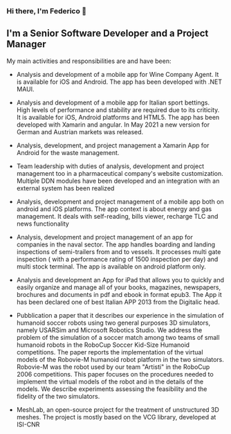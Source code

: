 ### Hi there, I'm Federico 👋

## I'm a Senior Software Developer and a Project Manager
My main activities and responsibilities are and have been:

- Analysis and development of a mobile app for Wine Company Agent. It is available for iOS and Android. The app has been developed with .NET MAUI.

- Analysis and development of a mobile app for Italian sport bettings. High levels of performance and stability are required due to its criticity. It is available for iOS, Android platforms and HTML5. The app has been developed with Xamarin and angular.
In May 2021 a new version for German and Austrian markets was released.

- Analysis, development, and project management a Xamarin App for Android for the waste management.

- Team leadership with duties of analysis, development and project management too in a pharmaceutical company's website customization. Multiple DDN modules have been developed and an integration with an external system has been realized

- Analysis, development and project management of a mobile app both on android and iOS platforms. The app context is about energy and gas management. It deals with self-reading, bills viewer, recharge TLC and news functionality

- Analysis, development and project management of an app for companies in the naval sector. The app handles boarding and landing inspections of semi-trailers from and to vessels. It processes multi gate inspection ( with a performance rating of 1500 inspection per day) and multi stock terminal. 
The app is available on android platform only.

- Analysis and development an App for iPad that allows you to quickly and easily organize and manage all of your books, magazines, newspapers, brochures and documents in pdf and ebook in format epub3.
The App it has been declared one of best Italian APP 2013 from the Digitalic head.

- Pubblication a paper that it describes our experience in the simulation of humanoid soccer robots using two general purposes 3D simulators, namely USARSim and Microsoft Robotics Studio. We address the problem of the simulation of a soccer match among two teams of small humanoid robots in the RoboCup Soccer Kid-Size Humanoid competitions. The paper reports the implementation of the virtual models of the Robovie-M humanoid robot platform in the two simulators. Robovie-M was the robot used by our team "Artisti" in the RoboCup 2006 competitions. This paper focuses on the procedures needed to implement the virtual models of the robot and in the details of the models. We describe experiments assessing the feasibility and the fidelity of the two simulators.

- MeshLab, an open-source project for the treatment of unstructured 3D meshes. The project is mostly based on the VCG library, developed at ISI-CNR

<!--
**fmazzant/fmazzant** is a ✨ _special_ ✨ repository because its `README.md` (this file) appears on your GitHub profile.

Here are some ideas to get you started:

- 🔭 I’m currently working on ...
- 🌱 I’m currently learning ...
- 👯 I’m looking to collaborate on ...
- 🤔 I’m looking for help with ...
- 💬 Ask me about ...
- 📫 How to reach me: ...
- 😄 Pronouns: ...
- ⚡ Fun fact: ...
-->

